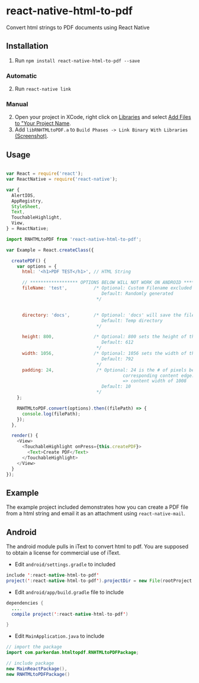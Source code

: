 # react-native-html-to-pdf

Convert html strings to PDF documents using React Native

## Installation

1. Run `npm install react-native-html-to-pdf --save`

### Automatic

2. Run `react-native link`

### Manual

2. Open your project in XCode, right click on [Libraries](http://url.brentvatne.ca/jQp8) and select [Add Files to "Your Project Name](http://url.brentvatne.ca/1gqUD).
3. Add `libRNHTMLtoPDF.a` to `Build Phases -> Link Binary With Libraries`
   [(Screenshot)](http://url.brentvatne.ca/17Xfe).

## Usage
```javascript

var React = require('react');
var ReactNative = require('react-native');

var {
  AlertIOS,
  AppRegistry,
  StyleSheet,
  Text,
  TouchableHighlight,
  View,
} = ReactNative;

import RNHTMLtoPDF from 'react-native-html-to-pdf';

var Example = React.createClass({

  createPDF() {
    var options = {
      html: '<h1>PDF TEST</h1>', // HTML String

      // ****************** OPTIONS BELOW WILL NOT WORK ON ANDROID **************                              
      fileName: 'test',          /* Optional: Custom Filename excluded extention
                                    Default: Randomly generated
                                  */


      directory: 'docs',         /* Optional: 'docs' will save the file in the `Documents`
                                    Default: Temp directory
                                  */

      height: 800,               /* Optional: 800 sets the height of the DOCUMENT that will be produced
                                    Default: 612
                                  */
      width: 1056,               /* Optional: 1056 sets the width of the DOCUMENT that will produced
                                    Default: 792
                                  */
      padding: 24,                /* Optional: 24 is the # of pixels between the outer paper edge and
                                            corresponding content edge.  Example: width of 1056 - 2*padding
                                            => content width of 1008
                                    Default: 10
                                  */
    };

    RNHTMLtoPDF.convert(options).then((filePath) => {
      console.log(filePath);
    });
  },

  render() {
    <View>
      <TouchableHighlight onPress={this.createPDF}>
        <Text>Create PDF</Text>
      </TouchableHighlight>
    </View>
  }
});
```

## Example
The example project included demonstrates how you can create a PDF file from a html string and email it as an attachment using `react-native-mail`.

## Android
The android module pulls in iText to convert html to pdf.  You are supposed to obtain a license for commercial use of iText.

- Edit `android/settings.gradle` to included

```java
include ':react-native-html-to-pdf'
project(':react-native-html-to-pdf').projectDir = new File(rootProject.projectDir,'../node_modules/react-native-html-to-pdf/android')
```

- Edit `android/app/build.gradle` file to include

```java
dependencies {
  ....
  compile project(':react-native-html-to-pdf')

}
```

- Edit `MainApplication.java` to include

```java
// import the package
import com.parkerdan.htmltopdf.RNHTMLtoPDFPackage;

// include package
new MainReactPackage(),
new RNHTMLtoPDFPackage()
```
